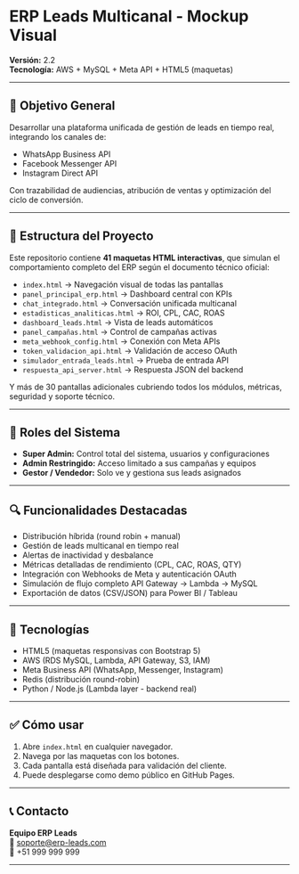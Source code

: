 
# ERP Leads Multicanal - Mockup Visual

**Versión:** 2.2  
**Tecnología:** AWS + MySQL + Meta API + HTML5 (maquetas)

---

## 🎯 Objetivo General

Desarrollar una plataforma unificada de gestión de leads en tiempo real, integrando los canales de:

- WhatsApp Business API
- Facebook Messenger API
- Instagram Direct API

Con trazabilidad de audiencias, atribución de ventas y optimización del ciclo de conversión.

---

## 📂 Estructura del Proyecto

Este repositorio contiene **41 maquetas HTML interactivas**, que simulan el comportamiento completo del ERP según el documento técnico oficial:

- `index.html` → Navegación visual de todas las pantallas
- `panel_principal_erp.html` → Dashboard central con KPIs
- `chat_integrado.html` → Conversación unificada multicanal
- `estadisticas_analiticas.html` → ROI, CPL, CAC, ROAS
- `dashboard_leads.html` → Vista de leads automáticos
- `panel_campañas.html` → Control de campañas activas
- `meta_webhook_config.html` → Conexión con Meta APIs
- `token_validacion_api.html` → Validación de acceso OAuth
- `simulador_entrada_leads.html` → Prueba de entrada API
- `respuesta_api_server.html` → Respuesta JSON del backend

Y más de 30 pantallas adicionales cubriendo todos los módulos, métricas, seguridad y soporte técnico.

---

## 👤 Roles del Sistema

- **Super Admin:** Control total del sistema, usuarios y configuraciones
- **Admin Restringido:** Acceso limitado a sus campañas y equipos
- **Gestor / Vendedor:** Solo ve y gestiona sus leads asignados

---

## 🔍 Funcionalidades Destacadas

- Distribución híbrida (round robin + manual)
- Gestión de leads multicanal en tiempo real
- Alertas de inactividad y desbalance
- Métricas detalladas de rendimiento (CPL, CAC, ROAS, QTY)
- Integración con Webhooks de Meta y autenticación OAuth
- Simulación de flujo completo API Gateway → Lambda → MySQL
- Exportación de datos (CSV/JSON) para Power BI / Tableau

---

## 🚀 Tecnologías

- HTML5 (maquetas responsivas con Bootstrap 5)
- AWS (RDS MySQL, Lambda, API Gateway, S3, IAM)
- Meta Business API (WhatsApp, Messenger, Instagram)
- Redis (distribución round-robin)
- Python / Node.js (Lambda layer - backend real)

---

## ✅ Cómo usar

1. Abre `index.html` en cualquier navegador.
2. Navega por las maquetas con los botones.
3. Cada pantalla está diseñada para validación del cliente.
4. Puede desplegarse como demo público en GitHub Pages.

---

## 📞 Contacto

**Equipo ERP Leads**  
📧 soporte@erp-leads.com  
📱 +51 999 999 999

---
